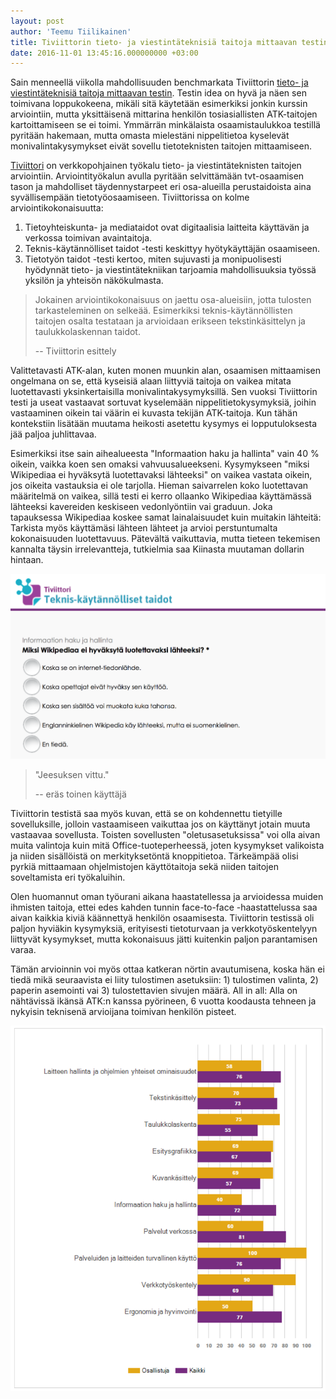 ```yaml
---
layout: post
author: 'Teemu Tiilikainen'
title: Tiviittorin tieto- ja viestintäteknisiä taitoja mittaavan testin testi
date: 2016-11-01 13:45:16.000000000 +03:00
---
```


Sain menneellä viikolla mahdollisuuden benchmarkata Tiviittorin [tieto- ja viestintäteknisiä taitoja mittaavan testin](http://www.tiviittori.fi/ServicePages/Introduction.aspx).
Testin idea on hyvä ja näen sen toimivana loppukokeena, mikäli sitä käytetään esimerkiksi jonkin
kurssin arviointiin, mutta yksittäisenä mittarina henkilön tosiasiallisten ATK-taitojen kartoittamiseen
se ei toimi. Ymmärrän minkälaista osaamistaulukkoa testillä pyritään hakemaan, mutta omasta
mielestäni nippelitietoa kyselevät monivalintakysymykset eivät sovellu tietoteknisten taitojen mittaamiseen.

[Tiviittori](http://www.tiviittori.fi/Default.aspx) on verkkopohjainen työkalu tieto- ja 
viestintäteknisten taitojen arviointiin. Arviointityökalun avulla pyritään selvittämään
tvt-osaamisen tason ja mahdolliset täydennystarpeet eri osa-alueilla 
perustaidoista aina syvällisempään tietotyöosaamiseen. Tiviittorissa on 
kolme arviointikokonaisuutta:

1. Tietoyhteiskunta- ja mediataidot ovat digitaalisia laitteita käyttävän ja 
verkossa toimivan avaintaitoja. 
2. Teknis-käytännölliset taidot -testi keskittyy hyötykäyttäjän osaamiseen. 
3. Tietotyön taidot -testi kertoo, miten sujuvasti ja monipuolisesti hyödynnät tieto- ja viestintätekniikan tarjoamia 
mahdollisuuksia työssä yksilön ja yhteisön näkökulmasta. 

> Jokainen arviointikokonaisuus on jaettu osa-alueisiin, jotta tulosten tarkasteleminen 
> on selkeää. Esimerkiksi teknis-käytännöllisten taitojen osalta testataan ja 
> arvioidaan erikseen tekstinkäsittelyn ja taulukkolaskennan taidot.
>
>  -- Tiviittorin esittely

Valittetavasti ATK-alan, kuten monen muunkin alan, osaamisen mittaamisen ongelmana on se, että kyseisiä alaan
liittyviä taitoja on vaikea mitata luotettavasti yksinkertaisilla monivalintakysymyksillä. Sen vuoksi
Tiviittorin testi ja useat vastaavat sortuvat kyselemään nippelitietokysymyksiä, joihin
vastaaminen oikein tai väärin ei kuvasta tekijän ATK-taitoja. Kun tähän kontekstiin lisätään
muutama heikosti asetettu kysymys ei lopputuloksesta jää paljoa juhlittavaa.

Esimerkiksi itse sain aihealueesta "Informaation haku ja hallinta" vain 40 % oikein, vaikka 
koen sen omaksi vahvuusalueekseni. Kysymykseen "miksi Wikipediaa ei hyväksytä luotettavaksi lähteeksi" on vaikea 
vastata oikein, jos oikeita vastauksia ei ole tarjolla.
Hieman saivarrelen koko luotettavan määritelmä on vaikea, sillä testi ei kerro ollaanko 
Wikipediaa käyttämässä lähteeksi kavereiden keskiseen vedonlyöntiin vai graduun. Joka 
tapauksessa Wikipediaa koskee samat lainalaisuudet kuin muitakin lähteitä: Tarkista myös
käyttämäsi lähteen lähteet ja arvioi perstuntumalta kokonaisuuden luotettavuus. Pätevältä
vaikuttavia, mutta tieteen tekemisen kannalta täysin irrelevantteja, tutkielmia saa Kiinasta muutaman dollarin hintaan.

![Wikipedia lähteenä](/img/wikipedia-kysymys.png)

> "Jeesuksen vittu."  
>  
>  -- eräs toinen käyttäjä

Tiviittorin testistä saa myös kuvan, että se on kohdennettu tietyille sovelluksille, jolloin vastaamiseen
vaikuttaa jos on käyttänyt jotain muuta vastaavaa sovellusta. Toisten sovellusten
"oletusasetuksissa" voi olla aivan muita valintoja kuin mitä Office-tuoteperheessä, joten
kysymykset valikoista ja niiden sisällöistä on merkityksetöntä knoppitietoa. Tärkeämpää olisi
pyrkiä mittaamaan ohjelmistojen käyttötaitoja sekä niiden taitojen soveltamista eri työkaluihin.

Olen huomannut oman työurani aikana haastatellessa ja arvioidessa muiden ihmisten taitoja, ettei edes kahden tunnin face-to-face -haastattelussa saa aivan kaikkia kiviä käännettyä henkilön osaamisesta. Tiviittorin testissä oli paljon hyviäkin kysymyksiä, erityisesti tietoturvaan ja verkkotyöskentelyyn liittyvät kysymykset, mutta kokonaisuus jätti kuitenkin paljon parantamisen varaa.

Tämän arvioinnin voi myös ottaa katkeran nörtin avautumisena, koska hän ei tiedä mikä seuraavista 
ei liity tulostimen asetuksiin: 1) tulostimen valinta, 2) paperin asemointi vai 3) tulostettavien
sivujen määrä. All in all: Alla on nähtävissä ikänsä ATK:n kanssa pyörineen, 6 vuotta koodausta tehneen ja nykyisin
teknisenä arvioijana toimivan henkilön pisteet.

![Tiviittorin tulokset](/img/tiviittori-tulokset.png)
